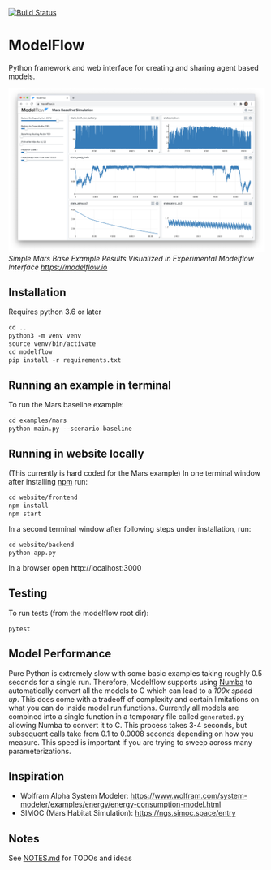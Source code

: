 [![Build Status](https://travis-ci.org/ModelFlow/modelflow.svg?branch=master)](https://travis-ci.org/ModelFlow/modelflow)

# ModelFlow
Python framework and web interface for creating and sharing agent based models.

![](screenshots/modelflow_2020_09_20.png)
*Simple Mars Base Example Results Visualized in Experimental Modelflow Interface https://modelflow.io*

## Installation
Requires python 3.6 or later
```
cd ..
python3 -m venv venv
source venv/bin/activate
cd modelflow
pip install -r requirements.txt
```

## Running an example in terminal
To run the Mars baseline example:
```
cd examples/mars
python main.py --scenario baseline
```

## Running in website locally
(This currently is hard coded for the Mars example) In one terminal window after installing [npm](https://nodejs.org/en/) run:
```
cd website/frontend
npm install
npm start
```
In a second terminal window after following steps under installation, run:
```
cd website/backend
python app.py
```
In a browser open http://localhost:3000


## Testing
To run tests (from the modelflow root dir):
```
pytest
```

## Model Performance
Pure Python is extremely slow with some basic examples taking roughly 0.5 seconds for a single run. Therefore, Modelflow supports using [Numba](https://numba.pydata.org/) to automatically convert all the models to C which can lead to a *100x speed up*. This does come with a tradeoff of complexity and certain limitations on what you can do inside model run functions. Currently all models are combined into a single function in a temporary file called `generated.py` allowing Numba to convert it to C. This process takes 3-4 seconds, but subsequent calls take from 0.1 to 0.0008 seconds depending on how you measure. This speed is important if you are trying to sweep across many parameterizations. 

## Inspiration
- Wolfram Alpha System Modeler: https://www.wolfram.com/system-modeler/examples/energy/energy-consumption-model.html
- SIMOC (Mars Habitat Simulation): https://ngs.simoc.space/entry

## Notes
See [NOTES.md](NOTES.md) for TODOs and ideas

